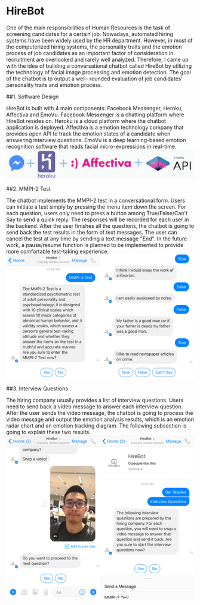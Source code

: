 # HireBot


One of the main responsibilities of Human Resources is the task of screening candidates for a certain job. Nowadays, automated hiring systems have been widely used by the HR department. However, in most of the computerized hiring systems, the personality traits and the emotion process of job candidates as an important factor of consideration in recruitment are overlooked and rarely well analyzed. Therefore, I came up with the idea of building a conversational chatbot called HireBot by utilizing the technology of facial image processing and emotion detection. The goal of the chatbot is to output a well- rounded evaluation of job candidates' personality traits and emotion process.

##1. Software Design

HireBot is built with 4 main components: Facebook Messenger, Heroku, Affectiva and EmoVu. Facebook Messenger is a chatting platform where HireBot resides on. Heroku is a cloud platform where the chatbot application is deployed. Affectiva is a emotion technology company that provides open API to track the emotion states of a candidate when answering interview questions. EmoVu is a deep learning-based emotion recognition software that reads facial micro-expressions in real-time.
<br />
<img src="./img/HireBot_software_design.png"/>

##2. MMPI-2 Test

The chatbot implements the MMPI-2 test in a conversational form. Users can initiate a test simply by pressing the menu item down the screen. For each question, users only need to press a button among True/False/Can't Say to send a quick reply. The responses will be recorded for each user in the backend. After the user finishes all the questions, the chatbot is going to send back the test results in the form of text messages. The user can cancel the test at any time by sending a text message "End". In the future work, a pause/resume function is planned to be implemented to provide more comfortable test-taking experience.
<br />
<img src="./img/HireBot_test.png"/>

##3. Interview Questions

The hiring company usually provides a list of interview questions. Users need to send back a video message to answer each interview question. After the user sends the video message, the chatbot is going to process the video message and output the emotion analysis results, which is an emotion radar chart and an emotion tracking diagram. The following subsection is going to explain these two results.
<br />
<img src="./img/HireBot_interview.png"/>

